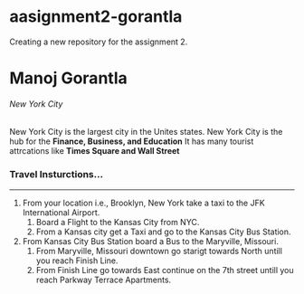 # aasignment2-gorantla
Creating a new repository for the assignment 2.
# Manoj Gorantla
###### New York City
New York City is the largest city in the Unites states. New York City is the hub for the **Finance, Business, and Education** It has many tourist attrcations like **Times Square and Wall Street**

### Travel Insturctions...

---

1. From your location i.e., Brooklyn, New York take a taxi to the JFK International Airport.
    1. Board a Flight to the Kansas City from NYC.
    2. From a Kansas city get a Taxi and go to the Kansas City Bus Station.
2. From Kansas City Bus Station board a Bus to the Maryville, Missouri.
    1. From Maryville, Missouri downtown go starigt towards North untill you reach Finish Line.
    2. From Finish Line go towards East continue on the 7th street untill you reach Parkway Terrace Apartments.
